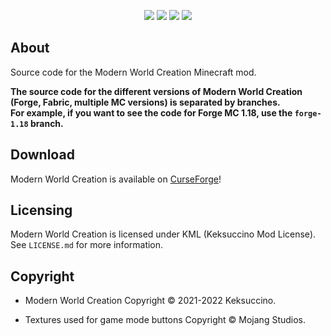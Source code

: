<p style="text-align: center;">
<a href="https://discord.gg/UzmeWkD"><img src="https://discordapp.com/api/guilds/704163135787106365/widget.png?style=banner2" /></a> 
<a href="https://twitter.com/keksuccino"><img src="https://user-images.githubusercontent.com/35544624/132924153-df28357d-6816-48a2-96a8-594333d3b075.png" /></a> 
<a href="https://www.patreon.com/keksuccino"><img src="https://user-images.githubusercontent.com/35544624/132924155-25fe4269-5936-4cac-88cf-5d6069e0443a.png" /></a> 
<a href="https://paypal.me/TimSchroeter"><img src="https://user-images.githubusercontent.com/35544624/132924156-ec4300ea-7e10-40de-a271-8effb8fbf5cf.png" /></a>
</p>

## About

Source code for the Modern World Creation Minecraft mod.

**The source code for the different versions of Modern World Creation (Forge, Fabric, multiple MC versions) is separated by branches.**<br>
**For example, if you want to see the code for Forge MC 1.18, use the `forge-1.18` branch.**

## Download

Modern World Creation is available on [CurseForge](https://www.curseforge.com/minecraft/mc-mods/modernworldcreation)!

## Licensing

Modern World Creation is licensed under KML (Keksuccino Mod License).<br>
See `LICENSE.md` for more information.

## Copyright

- Modern World Creation Copyright © 2021-2022 Keksuccino.<br>

- Textures used for game mode buttons Copyright © Mojang Studios.
